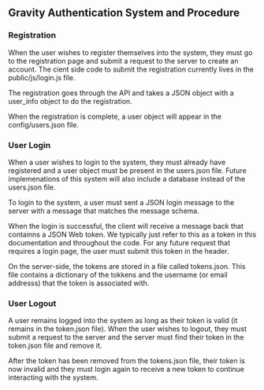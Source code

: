 
Gravity Authentication System and Procedure
-------------------------------------------

### Registration

When the user wishes to register themselves into the system, they must go to the registration page and submit a request to the server to create an account.  The cient side code to submit the registration currently lives in the public/js/login.js file.

The registration goes through the API and takes a JSON object with a user_info object to do the registration.

When the registration is complete, a user object will appear in the config/users.json file.

### User Login

When a user wishes to login to the system, they must already have registered and a user object must be present in
the users.json file.  Future implemenations of this system will also include a database instead of the users.json file.

To login to the system, a user must sent a JSON login message to the server with a message that matches the message schema.

When the login is successful, the client will receive a message back that containns a JSON Web token. We typically just refer to this as a token in this documentation and throughout the code.  For any future request that requires a login page, the user must submit this token in the header.

On the server-side, the tokens are stored in a file called tokens.json.  This file contains a dictionary of the tokkens and the username (or email addresss) that the token is associated with.

### User Logout

A user remains logged into the system as long as their token is valid (it remains in the token.json file). When the user wishes to logout, they must submit a request to the server and the server must find their token in the token.json file and remove it.

After the token has been removed from the tokens.json file, their token is now invalid and they must login again to receive a new token to continue interacting with the system.